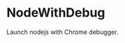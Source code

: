 # NodeWithDebug
Launch nodejs with Chrome debugger.





























































